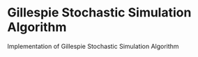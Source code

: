 # Gillespie Stochastic Simulation Algorithm

Implementation of Gillespie Stochastic Simulation Algorithm